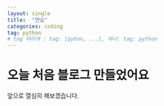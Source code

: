 ```yaml
---
layout: single
title:  "연습"
categories: coding
tag: python
# tag 여러개 : tag: [pyhon, ...], 하나: tag: python
---
```










# 오늘 처음 블로그 만들었어요

앞으로 열심히 해보겠습니다.
